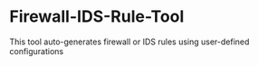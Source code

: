 # Firewall-IDS-Rule-Tool
This tool auto-generates firewall or IDS rules using user-defined configurations

